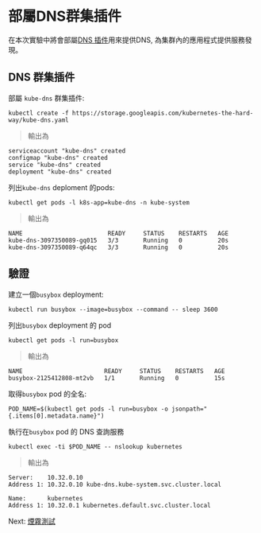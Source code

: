 # 部屬DNS群集插件

在本次實驗中將會部屬[DNS 插件](https://kubernetes.io/docs/concepts/services-networking/dns-pod-service/)用來提供DNS, 為集群內的應用程式提供服務發現。


## DNS 群集插件

部屬 `kube-dns` 群集插件:

```
kubectl create -f https://storage.googleapis.com/kubernetes-the-hard-way/kube-dns.yaml
```

> 輸出為

```
serviceaccount "kube-dns" created
configmap "kube-dns" created
service "kube-dns" created
deployment "kube-dns" created
```

列出`kube-dns` deploment 的pods:

```
kubectl get pods -l k8s-app=kube-dns -n kube-system
```

> 輸出為

```
NAME                        READY     STATUS    RESTARTS   AGE
kube-dns-3097350089-gq015   3/3       Running   0          20s
kube-dns-3097350089-q64qc   3/3       Running   0          20s
```

## 驗證

建立一個`busybox` deployment:

```
kubectl run busybox --image=busybox --command -- sleep 3600
```

列出`busybox` deployment 的 pod


```
kubectl get pods -l run=busybox
```

> 輸出為


```
NAME                       READY     STATUS    RESTARTS   AGE
busybox-2125412808-mt2vb   1/1       Running   0          15s
```

取得`busybox` pod 的全名:

```
POD_NAME=$(kubectl get pods -l run=busybox -o jsonpath="{.items[0].metadata.name}")
```

執行在`busybox` pod 的 DNS 查詢服務


```
kubectl exec -ti $POD_NAME -- nslookup kubernetes
```

> 輸出為

```
Server:    10.32.0.10
Address 1: 10.32.0.10 kube-dns.kube-system.svc.cluster.local

Name:      kubernetes
Address 1: 10.32.0.1 kubernetes.default.svc.cluster.local
```

Next: [煙霧測試](13-smoke-test.md)

